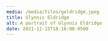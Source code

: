 ```yaml
---
media: /media/files/geldridge.jpeg
title: Glynnis Eldridge
alt: A portrait of Glynnis Eldridge
date: 2021-11-15T18:16:00-0500
---
```

